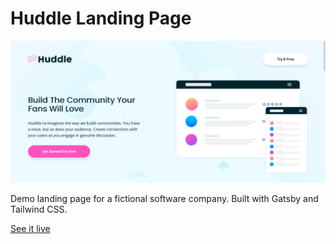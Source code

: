 # Huddle Landing Page

![Preview of the Huddle Landing Page project](./github/preview.png)

Demo landing page for a fictional software company. Built with Gatsby and Tailwind CSS.

[See it live](https://jonrutter-huddle-landing-page.netlify.app/)
